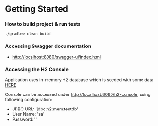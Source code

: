 # Getting Started

### How to build project & run tests

```shell
./gradlew clean build
```

### Accessing Swagger documentation

* [http://localhost:8080/swagger-ui/index.html](http://localhost:8080/swagger-ui/index.html)


### Accessing the H2 Console
Application uses in-memory H2 database which is seeded with some data [HERE](src/main/java/com/tipico/dataseed/CampaignDataSeeder.java)

Console can be accessed under [http://localhost:8080/h2-console](http://localhost:8080/h2-console), using following configuration:
* JDBC URL: 'jdbc:h2:mem:testdb'
* User Name: 'sa'
* Password: ''
